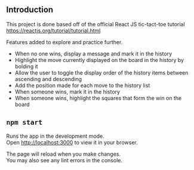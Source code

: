 ## Introduction

This project is done based off of the official React JS tic-tact-toe tutorial https://reactjs.org/tutorial/tutorial.html

Features added to explore and practice further.
- When no one wins, display a message and mark it in the history
- Highlight the move currently displayed on the board in the history by bolding it
- Allow the user to toggle the display order of the history items between ascending and descending
- Add the position made for each move to the history list
- When someone wins, mark it in the history
- When someone wins, highlight the squares that form the win on the board

## `npm start`

Runs the app in the development mode.\
Open [http://localhost:3000](http://localhost:3000) to view it in your browser.

The page will reload when you make changes.\
You may also see any lint errors in the console.
